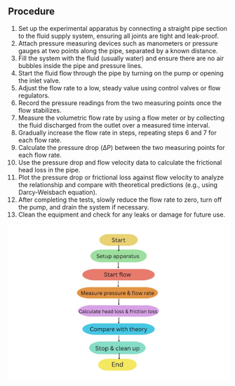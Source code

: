 <h2>Procedure</h2>
<ol>
  <li>Set up the experimental apparatus by connecting a straight pipe section to the fluid supply system, ensuring all joints are tight and leak-proof.</li>
  <li>Attach pressure measuring devices such as manometers or pressure gauges at two points along the pipe, separated by a known distance.</li>
  <li>Fill the system with the fluid (usually water) and ensure there are no air bubbles inside the pipe and pressure lines.</li>
  <li>Start the fluid flow through the pipe by turning on the pump or opening the inlet valve.</li>
  <li>Adjust the flow rate to a low, steady value using control valves or flow regulators.</li>
  <li>Record the pressure readings from the two measuring points once the flow stabilizes.</li>
  <li>Measure the volumetric flow rate by using a flow meter or by collecting the fluid discharged from the outlet over a measured time interval.</li>
  <li>Gradually increase the flow rate in steps, repeating steps 6 and 7 for each flow rate.</li>
  <li>Calculate the pressure drop (ΔP) between the two measuring points for each flow rate.</li>
  <li>Use the pressure drop and flow velocity data to calculate the frictional head loss in the pipe.</li>
  <li>Plot the pressure drop or frictional loss against flow velocity to analyze the relationship and compare with theoretical predictions (e.g., using Darcy-Weisbach equation).</li>
  <li>After completing the tests, slowly reduce the flow rate to zero, turn off the pump, and drain the system if necessary.</li>
  <li>Clean the equipment and check for any leaks or damage for future use.</li>
</ol>
<img src="./images/WhatsApp Image 2025-05-31 at 23.07.11_bd031c8b.jpg" alt="des" width="1000">
